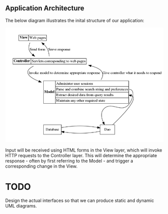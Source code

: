 
## Application Architecture

The below diagram illustrates the inital structure of our application:

![](graphviz/architecture1.png?raw=true)

Input will be received using HTML forms in the View layer, which will invoke
HTTP requests to the Controller layer. This will determine the appropriate
response - often by first referring to the Model - and trigger a corresponding
change in the View.

# TODO

Design the actual interfaces so that we can produce static and dynamic UML
diagrams.
